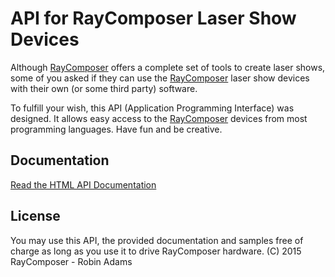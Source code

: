 API for RayComposer Laser Show Devices
======================================
Although [RayComposer](http://www.raycomposer.com) offers a complete set of tools to create laser shows,
some of you asked if they can use the [RayComposer](http://www.raycomposer.com) laser show devices with their
own (or some third party) software.

To fulfill your wish, this API (Application Programming Interface) was designed.
It allows easy access to the [RayComposer](http://www.raycomposer.com)  devices from most programming languages.
Have fun and be creative.

Documentation
-------------
[Read the HTML API Documentation](http://www.raycomposer.de/apidoc/index.html)

License
-------
You may use this API, the provided documentation and samples free of charge as
long as you use it to drive RayComposer hardware.
(C) 2015 RayComposer - Robin Adams
